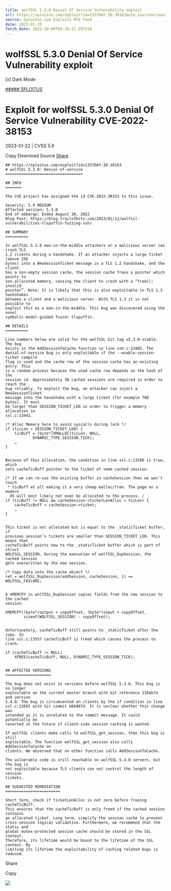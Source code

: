 ```yaml
---
title: wolfSSL 5.3.0 Denial Of Service Vulnerability exploit
url: https://sploitus.com/exploit?id=1337DAY-ID-38163&utm_source=rss&utm_medium=rss
source: Sploitus.com Exploits RSS Feed
date: 2023-01-23
fetch_date: 2025-10-04T04:35:11.297234
---
```


# wolfSSL 5.3.0 Denial Of Service Vulnerability exploit

[x]
Dark Mode

[##### SPLOITUS](/)

# Exploit for wolfSSL 5.3.0 Denial Of Service Vulnerability CVE-2022-38153

2023-01-22 | CVSS 5.9

Copy
Download
Source
[Share](#share-url)

```
## https://sploitus.com/exploit?id=1337DAY-ID-38163
# wolfSSL 5.3.0: Denial-of-service
==================================

## INFO
=======

The CVE project has assigned the id CVE-2022-38153 to this issue.

Severity: 5.9 MEDIUM
Affected version: 5.3.0
End of embargo: Ended August 30, 2022
Blog Post: https://blog.trailofbits.com/2023/01/12/wolfssl-vulnerabilities-tlspuffin-fuzzing-ssh/

## SUMMARY
==========

In wolfSSL 5.3.0 man-in-the-middle attackers or a malicious server can crash TLS
1.2 clients during a handshake. If an attacker injects a large ticket (above 256
bytes) into a NewSessionTicket message in a TLS 1.2 handshake, and the client
has a non-empty session cache, the session cache frees a pointer which points to
non-allocated memory, causing the client to crash with a “free(): invalid
pointer”. Note: It is likely that this is also exploitable in TLS 1.3 handshakes
between a client and a malicious server. With TLS 1.3 it is not possible to
exploit this as a man-in-the-middle. This bug was discovered using the novel
symbolic-model-guided fuzzer tlspuffin.

## DETAILS
==========

Line numbers below are valid for the wolfSSL Git tag v5.3.0-stable. The bug
exists in the AddSessionToCache function in line ssh.c:13405. The
denial-of-service bug is only exploitable if the --enable-session-ticket compile
flag is used and the cache row of the session cache has an existing entry. This
is a random process because the used cache row depends on the hash of the
session id. Approximately 30 cached sessions are required in order to reach the
bug reliably. To exploit the bug, an attacker can inject a NewSessionTicket
message into the handshake with a large ticket (for example 700 bytes). It must
be larger than SESSION_TICKET_LEN in order to trigger a memory allocation in
ssl.c:13442.

```
    /* Alloc Memory here to avoid syscalls during lock */
    if (ticLen > SESSION_TICKET_LEN) {
        ticBuff = (byte*)XMALLOC(ticLen, NULL,
                DYNAMIC_TYPE_SESSION_TICK);
        …
    }
```

Because of this allocation, the condition in line ssl.c:13500 is true, which
sets cacheTicBuff pointer to the ticket of some cached session.

```
    /* If we can re-use the existing buffer in cacheSession then we won't touch
     * ticBuff at all making it a very cheap malloc/free. The page on a modern
      OS will most likely not even be allocated to the process. /
    if (ticBuff != NULL && cacheSession->ticketLenAlloc < ticLen) {
        cacheTicBuff = cacheSession->ticket;
        …
    }
```

This ticket is not allocated but is equal to the _staticTicket buffer, if
previous session’s tickets are smaller than SESSION_TICKET_LEN. This means that
cacheTicBuff points now to the _staticTicket buffer which is part of struct
WOLFSSL_SESSION. During the execution of wolfSSL_DupSession, the cached session
gets overwritten by the new session.

```
    /* Copy data into the cache object */
    ret = wolfSSL_DupSession(addSession, cacheSession, 1) == WOLFSSL_FAILURE;
```

A XMEMCPY in wolfSSL_DupSession copies fields from the new session to the cached
session.

```
    XMEMCPY((byte*)output + copyOffset, (byte*)input + copyOffset,
            sizeof(WOLFSSL_SESSION) - copyOffset);
```

Unfortunately, cacheTicBuff still points to _staticTicket after the copy. In
line ssl.c:13557 cacheTicBuff is freed which causes the process to crash.

```
    if (cacheTicBuff != NULL)
        XFREE(cacheTicBuff, NULL, DYNAMIC_TYPE_SESSION_TICK);
```

## AFFECTED VERSIONS
====================

The bug does not exist in versions before wolfSSL 5.3.0. This bug is no longer
exploitable on the current master branch with Git reference 218ab7e and version
5.4.0. The bug is circumvented on clients by the if condition in line
ssl.c:13692 with Git commit b6b007d. It is unclear whether this change was
intended as it is unrelated to the commit message. It could potentially be
reverted in the future if client-side session caching is wanted.

If wolfSSL clients make calls to wolfSSL_get_session, then this bug is still
exploitable. The function wolfSSL_get_session also calls AddSessionToCache on
clients. We observed that no other function calls AddSessionToCache.

The vulnerable code is still reachable on wolfSSL 5.4.0 servers, but the bug is
not exploitable because TLS clients can not control the length of session
tickets.

## SUGGESTED REMEDIATION
========================

Short term, check if ticketLenAlloc is not zero before freeing cacheTicBuff.
This ensures that the cacheTicBuff is only freed if the cached session contains
an allocated ticket. Long term, simplify the session cache to prevent
cross-session logical validation. Furthermore, we recommend that the static and
global mutex-protected session cache should be stored in the SSL context.
Therefore, its lifetime would be bound to the lifetime of the SSL context. By
limiting its lifetime the exploitability of caching related bugs is reduced.
```

Share

Copy

![](https://mc.yandex.ru/watch/54912310)